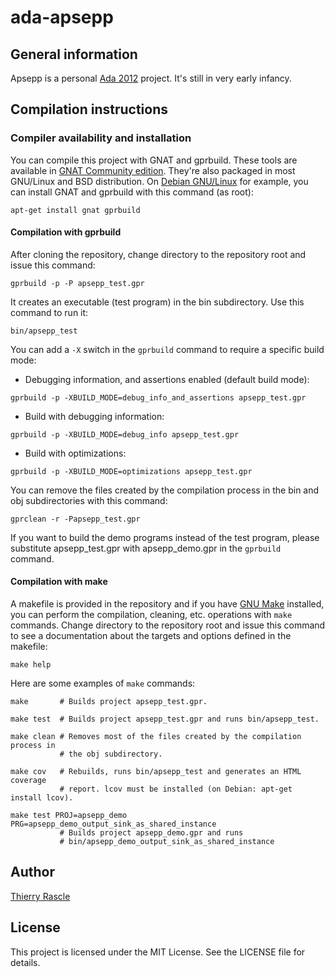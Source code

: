 # ada-apsepp


## General information

Apsepp is a personal [Ada 2012](https://www.ada2012.org) project. It's still in
very early infancy.


## Compilation instructions


### Compiler availability and installation

You can compile this project with GNAT and gprbuild. These tools are available
in [GNAT Community edition](https://www.adacore.com/community). They're also
packaged in most GNU/Linux and BSD distribution. On [Debian
GNU/Linux](https://www.debian.org/) for example, you can install GNAT and
gprbuild with this command (as root):
```
apt-get install gnat gprbuild
```


#### Compilation with gprbuild

After cloning the repository, change directory to the repository root and issue
this command:
```
gprbuild -p -P apsepp_test.gpr
```

It creates an executable (test program) in the bin subdirectory. Use this
command to run it:
```
bin/apsepp_test
```

You can add a `-X` switch in the `gprbuild` command to require a specific build
mode:
- Debugging information, and assertions enabled (default build mode):
```
gprbuild -p -XBUILD_MODE=debug_info_and_assertions apsepp_test.gpr
```

- Build with debugging information:
```
gprbuild -p -XBUILD_MODE=debug_info apsepp_test.gpr
```

- Build with optimizations:
```
gprbuild -p -XBUILD_MODE=optimizations apsepp_test.gpr
```

You can remove the files created by the compilation process in the bin and obj
subdirectories with this command:
```
gprclean -r -Papsepp_test.gpr
```

If you want to build the demo programs instead of the test program, please
substitute apsepp_test.gpr with apsepp_demo.gpr in the `gprbuild` command.

#### Compilation with make

A makefile is provided in the repository and if you have [GNU
Make](https://www.gnu.org/software/make/) installed, you can perform the
compilation, cleaning, etc. operations with `make` commands. Change directory
to the repository root and issue this command to see a documentation about the
targets and options defined in the makefile:
```
make help
```

Here are some examples of `make` commands:
```
make       # Builds project apsepp_test.gpr.

make test  # Builds project apsepp_test.gpr and runs bin/apsepp_test.

make clean # Removes most of the files created by the compilation process in
           # the obj subdirectory.

make cov   # Rebuilds, runs bin/apsepp_test and generates an HTML coverage
           # report. lcov must be installed (on Debian: apt-get install lcov).

make test PROJ=apsepp_demo PRG=apsepp_demo_output_sink_as_shared_instance
           # Builds project apsepp_demo.gpr and runs
           # bin/apsepp_demo_output_sink_as_shared_instance
```


## Author

[Thierry Rascle](thierr26@free.fr)


## License

This project is licensed under the MIT License. See the LICENSE file for
details.
